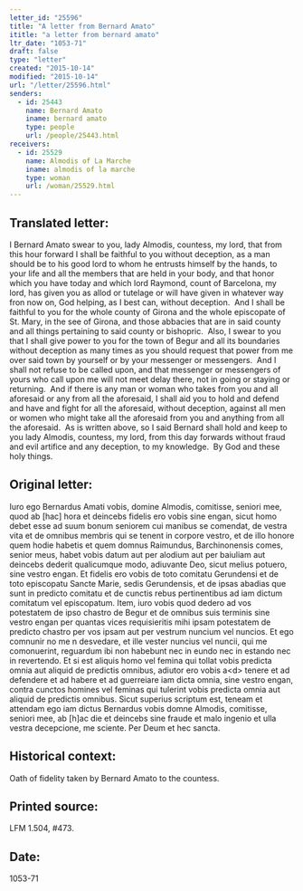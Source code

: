 ```yaml
---
letter_id: "25596"
title: "A letter from Bernard Amato"
ititle: "a letter from bernard amato"
ltr_date: "1053-71"
draft: false
type: "letter"
created: "2015-10-14"
modified: "2015-10-14"
url: "/letter/25596.html"
senders:
  - id: 25443
    name: Bernard Amato
    iname: bernard amato
    type: people
    url: /people/25443.html
receivers:
  - id: 25529
    name: Almodis of La Marche
    iname: almodis of la marche
    type: woman
    url: /woman/25529.html
---
```

<h2> Translated letter:</h2><p>I Bernard Amato swear to you, lady Almodis, countess, my lord, that from this hour forward I shall be faithful to you without deception, as a man should be to his good lord to whom he entrusts himself by the hands, to your life and all the members that are held in your body, and that honor which you have today and which lord Raymond, count of Barcelona, my lord, has given you as allod or tutelage or will have given in whatever way fron now on, God helping, as I best can, without deception.&nbsp; And I shall be faithful to you for the whole county of Girona and the whole episcopate of St. Mary, in the see of Girona, and those abbacies that are in said county and all things pertaining to said county or bishopric.&nbsp; Also, I swear to you that I shall give power to you for the town of Begur and all its boundaries without deception as many times as you should request that power from me over said town by yourself or by your messenger or messengers.&nbsp; And I shall not refuse to be called upon, and that messenger or messengers of yours who call upon me will not meet delay there, not in going or staying or returning.&nbsp; And if there is any man or woman who takes from you and all aforesaid or any from all the aforesaid, I shall aid you to hold and defend and have and fight for all the aforesaid, without deception, against all men or women who might take all the aforesaid from you and anything from all the aforesaid.&nbsp; As is written above, so I said Bernard shall hold and keep to you lady Almodis, countess, my lord, from this day forwards without fraud and evil artifice and any deception, to my knowledge.&nbsp; By God and these holy things.</p><h2 class="mt-4"> Original letter:</h2><p class="Bodytext21">Iuro ego Bernardus Amati vobis, domine Almodis, comitisse, seniori mee, quod ab [hac] hora et deincebs fidelis ero vobis sine engan, sicut homo debet esse ad suum bonum seniorem cui manibus se comendat, de vestra vita et de omnibus membris qui se tenent in corpore vestro, et de illo honore quem hodie habetis et quem domnus Raimundus, Barchinonensis comes, senior meus, habet vobis datum aut per alodium aut per baiuliam aut deincebs dederit qualicumque modo, adiuvante Deo, sicut melius potuero, sine vestro engan. Et fidelis ero vobis de toto comitatu Gerundensi et de toto episcopatu Sancte Marie, sedis Gerundensis, et de ipsas abadias que sunt in predicto comitatu et de cunctis rebus pertinentibus ad iam dictum comitatum vel episcopatum. Item, iuro vobis quod dedero ad vos potestatem de ipso chastro de Begur et de omnibus suis terminis sine vestro engan per quantas vices requisieritis mihi ipsam potestatem de predicto chastro per vos ipsam aut per vestrum nuncium vel nuncios. Et ego comnunir no me n desvedare, et ille vester nuncius vel nuncii, qui me comonuerint, reguardum ibi non habebunt nec in eundo nec in estando nec in revertendo. Et si est aliquis homo vel femina qui tollat vobis predicta omnia aut aliquid de predictis omnibus, adiutor ero vobis a&lt;d&gt; tenere et ad defendere et ad habere et ad guerreiare iam dicta omnia, sine vestro engan, contra cunctos homines vel feminas qui tulerint vobis predicta omnia aut aliquid de predictis omnibus. Sicut superius scriptum est, teneam et attendam ego iam dictus Bernardus vobis domne Al­modis, comitisse, seniori mee, ab [h]ac die et deincebs sine fraude et malo ingenio et ulla vestra decepcione, me sciente. Per Deum et hec sancta.</p><h2 class="mt-4"> Historical context:</h2><p>Oath of fidelity taken by Bernard Amato to the countess.</p><h2 class="mt-4"> Printed source:</h2><p>LFM 1.504, #473.</p><h2 class="mt-4"> Date:</h2>1053-71